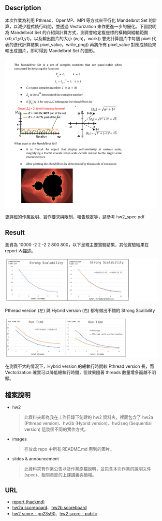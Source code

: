 ## Description
本次作業為利用 Pthread、OpenMP、MPI 等方式來平行化 Mandelbrot Set 的計算，以減少程式執行時間，並透過 Vectorization 來作更進一步的優化。下圖說明為 Mandelbrot Set 的介紹與計算方式，測資會給定複座標的橫軸與縱軸範圍 ($x0,$x1,$y0,$y1)，以及輸出圖片的大小 ($w,$h)，work() 會先計算圖片中每個 pixel 代表的迭代計算結果 pixel_value，write_png() 再將所有 pixel_value 對應成顏色來輸出成圖片，即可得到 Mandelbrot Set 的圖形。

![problem](/assignments/hw2%20Mandelbrot%20Set/images/des.png)

更詳細的作業說明、實作要求與限制、報告規定等，請參考 hw2_spec.pdf
## Result
測資為 10000 -2 2 -2 2 800 800，以下呈現主要實驗結果，其他實驗結果在 report 內描述。

![ss](/assignments/hw2%20Mandelbrot%20Set/images/s_s.png)

Pthread version (左) 與 Hybrid version (右) 都有做出不錯的 Strong Scalibility

![rt](/assignments/hw2%20Mandelbrot%20Set/images/rt.png)

在測資不大的情況下，Hybrid version 的總執行時間較 Pthread version 長，而 Vectorization 確實可以降低總執行時間，但效果隨著 threads 數量增多而越不明顯。
## 檔案說明
- hw2
    > 此資料夾即為我在工作目錄下創建的 hw2 資料夾，裡面包含了 hw2a (Pthread version)、hw2b (Hybrid version)、hw2seq (Sequential version) 這幾個不同的實作方式。
- images
    > 存放此 repo 中所有 README.md 用到的圖片。
- slides & announcement
    > 此資料夾有作業公告以及作業原檔說明，並包含本次作業的說明文件(spec)、相關章節的上課講義與簡報。
## URL
- [report (hackmd)](https://hackmd.io/@u_46AznXS7-aLzZ7_uD4WQ/BJHnOwv96)
- [hw2a scoreboard](https://apollo.cs.nthu.edu.tw/pp23/scoreboard/hw2a/)、[hw2b scoreboard](https://apollo.cs.nthu.edu.tw/pp23/scoreboard/hw2b/)
- [hw2 score - pp23s90](https://docs.google.com/spreadsheets/d/1JnFx8Byu1UGUygVXx1_bmjnZ2_kysicBdxEbUeFIY8E/edit?usp=sharing)、[hw2 score - public](https://docs.google.com/spreadsheets/d/1eXI1YN410rll8yjRZyN8wMEU4HGsUhjRR-PRSj-_m8k/edit?usp=sharing)
